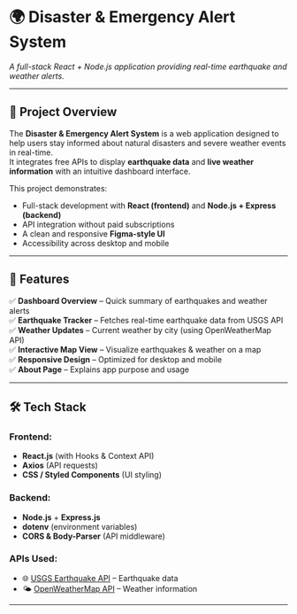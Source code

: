 # 🌍 Disaster & Emergency Alert System  
_A full-stack React + Node.js application providing real-time earthquake and weather alerts._

---

## 📌 Project Overview  
The **Disaster & Emergency Alert System** is a web application designed to help users stay informed about natural disasters and severe weather events in real-time.  
It integrates free APIs to display **earthquake data** and **live weather information** with an intuitive dashboard interface.  

This project demonstrates:  
- Full-stack development with **React (frontend)** and **Node.js + Express (backend)**  
- API integration without paid subscriptions  
- A clean and responsive **Figma-style UI**  
- Accessibility across desktop and mobile  

---

## 🚀 Features  

✅ **Dashboard Overview** – Quick summary of earthquakes and weather alerts  
✅ **Earthquake Tracker** – Fetches real-time earthquake data from USGS API  
✅ **Weather Updates** – Current weather by city (using OpenWeatherMap API)  
✅ **Interactive Map View** – Visualize earthquakes & weather on a map  
✅ **Responsive Design** – Optimized for desktop and mobile  
✅ **About Page** – Explains app purpose and usage  

---

## 🛠️ Tech Stack  

### Frontend:  
- **React.js** (with Hooks & Context API)  
- **Axios** (API requests)  
- **CSS / Styled Components** (UI styling)  

### Backend:  
- **Node.js** + **Express.js**  
- **dotenv** (environment variables)  
- **CORS & Body-Parser** (API middleware)  

### APIs Used:  
- 🌐 [USGS Earthquake API](https://earthquake.usgs.gov/fdsnws/event/1/) – Earthquake data  
- 🌤️ [OpenWeatherMap API](https://openweathermap.org/api) – Weather information  

---
